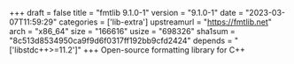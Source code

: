 +++
draft = false
title = "fmtlib 9.1.0-1"
version = "9.1.0-1"
date = "2023-03-07T11:59:29"
categories = ['lib-extra']
upstreamurl = "https://fmtlib.net"
arch = "x86_64"
size = "166616"
usize = "698326"
sha1sum = "8c513d8534950ca9f9d6f0317ff192bb9cfd2424"
depends = "['libstdc++>=11.2']"
+++
Open-source formatting library for C++